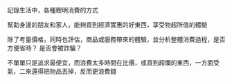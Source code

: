 <style>
.post-link {
    font-size: 20px;
}
    
p.rss-subscribe {
	display: none;
}

li.p-name {
	display: none;
}    
</style>

記錄生活中，各種聰明消費的方式

幫助身邊的朋友和家人，能夠買到經濟實惠的好東西，享受物超所值的體驗

除了考量價格，同時也評估，商品或服務帶來的體驗，並分析整體消費過程，是否方便省時？  是否會被詐騙？

不單單只是追求最便宜，而浪費太多時間在比價，或買到超爛的東西，一方面受氣，二來還得把物品丟掉，反而更浪費錢
